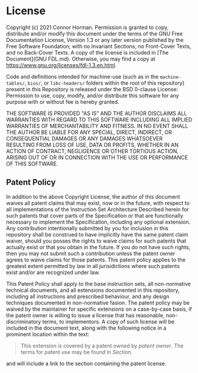 # License

Copyright (c)  2021  Connor Horman.
Permission is granted to copy, distribute and/or modify this document
under the terms of the GNU Free Documentation License, Version 1.3
or any later version published by the Free Software Foundation;
with no Invariant Sections, no Front-Cover Texts, and no Back-Cover Texts.
A copy of the license is included in [The Document](GNU FDL.md). Otherwise, you may find a copy at <https://www.gnu.org/licenses/fdl-1.3.en.html>.

Code and definitions intended for machine-use (such as in the `machine-tables/`, `bios/`, or `libc-headers/` folders within the root of this repository) present in this Repository is released under the BSD 0-clause License:
Permission to use, copy, modify, and/or distribute this software for any purpose with or without fee is hereby granted.

THE SOFTWARE IS PROVIDED "AS IS" AND THE AUTHOR DISCLAIMS ALL WARRANTIES WITH REGARD TO THIS SOFTWARE INCLUDING ALL IMPLIED WARRANTIES OF MERCHANTABILITY AND FITNESS. IN NO EVENT SHALL THE AUTHOR BE LIABLE FOR ANY SPECIAL, DIRECT, INDIRECT, OR CONSEQUENTIAL DAMAGES OR ANY DAMAGES WHATSOEVER RESULTING FROM LOSS OF USE, DATA OR PROFITS, WHETHER IN AN ACTION OF CONTRACT, NEGLIGENCE OR OTHER TORTIOUS ACTION, ARISING OUT OF OR IN CONNECTION WITH THE USE OR PERFORMANCE OF THIS SOFTWARE.

## Patent Policy

In addition to the above Copyright License, the author of this document waives all patent claims that may exist, now or in the future, with respect to all implementations of the Instruction Set Architecture Described herein for such patents that cover parts of the Specification or that are functionally necessary to implement the Specification, including any optional extension. 
Any contribution intentionally submitted by you for inclusion in this repository shall be construed to have implicitly have the same patent claim waiver, should you posses the rights to waive claims for such patents that actually exist or that you obtain in the future. If you do not have such rights, then you may not submit such a contribution unless the patent owner agrees to waive claims for those patents. 
This patent policy applies to the greatest extent permitted by law in all jurisidictions where such patents exist and/or are recognized under law.

This Patent Policy shall apply to the base instruction sets, all non-normative technical documents, and all extensions documented in this repository, including all instructions and prescribed behaviour, and any design techniques documented in non-normative fasion. The patent policy may be waived by the maintainer for specific extensions on a case-by-case basis, if the patent owner is willing to issue a license that has reasonable, non-discriminatory terms, to implementors. A copy of such license will be included in the document text, along with the following notice in a prominent location within the text:
> This extension is covered by a patent owned by *patent owner*. The terms for patent use may be found in *Section*.

and will include a link to the section containing the patent license.
